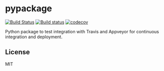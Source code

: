 # pypackage

[![Build Status](https://travis-ci.org/farrajota/pypackagelib.svg?branch=master)](https://travis-ci.org/farrajota/pypackagelib)
[![Build status](https://ci.appveyor.com/api/projects/status/8s4do8repb17qfaj?svg=true)](https://ci.appveyor.com/project/farrajota/pypackagelib)
[![codecov](https://codecov.io/gh/farrajota/pypackagelib/branch/master/graph/badge.svg)](https://codecov.io/gh/farrajota/pypackagelib)

Python package to test integration with Travis and Appveyor for continuous integration and deployment.


## License

MIT